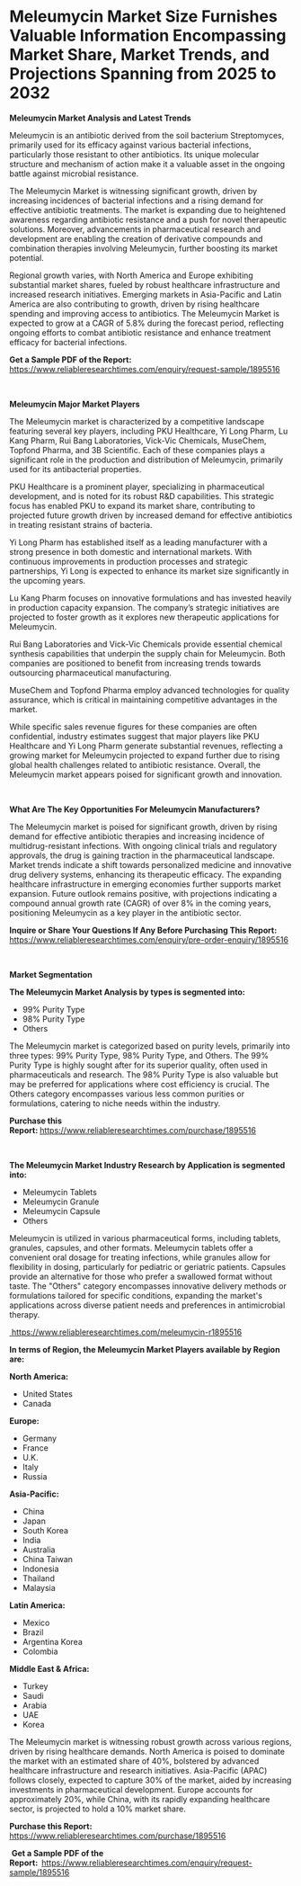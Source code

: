 <p><h1>Meleumycin Market Size Furnishes Valuable Information Encompassing Market Share, Market Trends, and Projections Spanning from 2025 to 2032</h1></p><p><strong>Meleumycin Market Analysis and Latest Trends</strong></p>
<p><p>Meleumycin is an antibiotic derived from the soil bacterium Streptomyces, primarily used for its efficacy against various bacterial infections, particularly those resistant to other antibiotics. Its unique molecular structure and mechanism of action make it a valuable asset in the ongoing battle against microbial resistance.</p><p>The Meleumycin Market is witnessing significant growth, driven by increasing incidences of bacterial infections and a rising demand for effective antibiotic treatments. The market is expanding due to heightened awareness regarding antibiotic resistance and a push for novel therapeutic solutions. Moreover, advancements in pharmaceutical research and development are enabling the creation of derivative compounds and combination therapies involving Meleumycin, further boosting its market potential.</p><p>Regional growth varies, with North America and Europe exhibiting substantial market shares, fueled by robust healthcare infrastructure and increased research initiatives. Emerging markets in Asia-Pacific and Latin America are also contributing to growth, driven by rising healthcare spending and improving access to antibiotics. The Meleumycin Market is expected to grow at a CAGR of 5.8% during the forecast period, reflecting ongoing efforts to combat antibiotic resistance and enhance treatment efficacy for bacterial infections.</p></p>
<p><strong>Get a Sample PDF of the Report:&nbsp;</strong> <a href="https://www.reliableresearchtimes.com/enquiry/request-sample/1895516?utm_campaign=2180&utm_medium=2&utm_source=Github&utm_content=ia&utm_term=19042025&utm_id=meleumycin">https://www.reliableresearchtimes.com/enquiry/request-sample/1895516</a></p>
<p>&nbsp;</p>
<p><strong>Meleumycin Major Market Players</strong></p>
<p><p>The Meleumycin market is characterized by a competitive landscape featuring several key players, including PKU Healthcare, Yi Long Pharm, Lu Kang Pharm, Rui Bang Laboratories, Vick-Vic Chemicals, MuseChem, Topfond Pharma, and 3B Scientific. Each of these companies plays a significant role in the production and distribution of Meleumycin, primarily used for its antibacterial properties.</p><p>PKU Healthcare is a prominent player, specializing in pharmaceutical development, and is noted for its robust R&D capabilities. This strategic focus has enabled PKU to expand its market share, contributing to projected future growth driven by increased demand for effective antibiotics in treating resistant strains of bacteria.</p><p>Yi Long Pharm has established itself as a leading manufacturer with a strong presence in both domestic and international markets. With continuous improvements in production processes and strategic partnerships, Yi Long is expected to enhance its market size significantly in the upcoming years.</p><p>Lu Kang Pharm focuses on innovative formulations and has invested heavily in production capacity expansion. The company’s strategic initiatives are projected to foster growth as it explores new therapeutic applications for Meleumycin.</p><p>Rui Bang Laboratories and Vick-Vic Chemicals provide essential chemical synthesis capabilities that underpin the supply chain for Meleumycin. Both companies are positioned to benefit from increasing trends towards outsourcing pharmaceutical manufacturing.</p><p>MuseChem and Topfond Pharma employ advanced technologies for quality assurance, which is critical in maintaining competitive advantages in the market.</p><p>While specific sales revenue figures for these companies are often confidential, industry estimates suggest that major players like PKU Healthcare and Yi Long Pharm generate substantial revenues, reflecting a growing market for Meleumycin projected to expand further due to rising global health challenges related to antibiotic resistance. Overall, the Meleumycin market appears poised for significant growth and innovation.</p></p>
<p>&nbsp;</p>
<p><strong>What Are The Key Opportunities For Meleumycin Manufacturers?</strong></p>
<p><p>The Meleumycin market is poised for significant growth, driven by rising demand for effective antibiotic therapies and increasing incidence of multidrug-resistant infections. With ongoing clinical trials and regulatory approvals, the drug is gaining traction in the pharmaceutical landscape. Market trends indicate a shift towards personalized medicine and innovative drug delivery systems, enhancing its therapeutic efficacy. The expanding healthcare infrastructure in emerging economies further supports market expansion. Future outlook remains positive, with projections indicating a compound annual growth rate (CAGR) of over 8% in the coming years, positioning Meleumycin as a key player in the antibiotic sector.</p></p>
<p><strong>Inquire or Share Your Questions If Any Before Purchasing This Report:</strong> <a href="https://www.reliableresearchtimes.com/enquiry/pre-order-enquiry/1895516?utm_campaign=2180&utm_medium=2&utm_source=Github&utm_content=ia&utm_term=19042025&utm_id=meleumycin">https://www.reliableresearchtimes.com/enquiry/pre-order-enquiry/1895516</a></p>
<p>&nbsp;</p>
<p><strong>Market Segmentation</strong></p>
<p><strong>The Meleumycin Market Analysis by types is segmented into:</strong></p>
<p><ul><li>99% Purity Type</li><li>98% Purity Type</li><li>Others</li></ul></p>
<p><p>The Meleumycin market is categorized based on purity levels, primarily into three types: 99% Purity Type, 98% Purity Type, and Others. The 99% Purity Type is highly sought after for its superior quality, often used in pharmaceuticals and research. The 98% Purity Type is also valuable but may be preferred for applications where cost efficiency is crucial. The Others category encompasses various less common purities or formulations, catering to niche needs within the industry.</p></p>
<p><strong>Purchase this Report:&nbsp;</strong><a href="https://www.reliableresearchtimes.com/purchase/1895516?utm_campaign=2180&utm_medium=2&utm_source=Github&utm_content=ia&utm_term=19042025&utm_id=meleumycin">https://www.reliableresearchtimes.com/purchase/1895516</a></p>
<p>&nbsp;</p>
<p><strong>The Meleumycin Market Industry Research by Application is segmented into:</strong></p>
<p><ul><li>Meleumycin Tablets</li><li>Meleumycin Granule</li><li>Meleumycin Capsule</li><li>Others</li></ul></p>
<p><p>Meleumycin is utilized in various pharmaceutical forms, including tablets, granules, capsules, and other formats. Meleumycin tablets offer a convenient oral dosage for treating infections, while granules allow for flexibility in dosing, particularly for pediatric or geriatric patients. Capsules provide an alternative for those who prefer a swallowed format without taste. The "Others" category encompasses innovative delivery methods or formulations tailored for specific conditions, expanding the market's applications across diverse patient needs and preferences in antimicrobial therapy.</p></p>
<p><a href="https://www.reliableresearchtimes.com/meleumycin-r1895516?utm_campaign=2180&utm_medium=2&utm_source=Github&utm_content=ia&utm_term=19042025&utm_id=meleumycin">&nbsp;https://www.reliableresearchtimes.com/meleumycin-r1895516</a></p>
<p><strong>In terms of Region, the Meleumycin Market Players available by Region are:</strong></p>
<p>
    <p> <strong> North America: </strong>
        <ul>
            <li>United States</li>
            <li>Canada</li>
        </ul>
        </p> 
    <p> <strong> Europe: </strong>
        <ul>
            <li>Germany</li>
            <li>France</li>
            <li>U.K.</li>
            <li>Italy</li>
            <li>Russia</li>
        </ul>
        </p> 
    <p> <strong> Asia-Pacific: </strong>
        <ul>
            <li>China</li>
            <li>Japan</li>
            <li>South Korea</li>
            <li>India</li>
            <li>Australia</li>
            <li>China Taiwan</li>
            <li>Indonesia</li>
            <li>Thailand</li>
            <li>Malaysia</li>
        </ul>
        </p> 
    <p> <strong> Latin America: </strong>
        <ul>
            <li>Mexico</li>
            <li>Brazil</li>
            <li>Argentina Korea</li>
            <li>Colombia</li>
        </ul>
        </p> 
    <p> <strong> Middle East & Africa: </strong>
        <ul>
            <li>Turkey</li>
            <li>Saudi</li>
            <li>Arabia</li>
            <li>UAE</li>
            <li>Korea</li>
        </ul>
    </p>
    </p>
<p><p>The Meleumycin market is witnessing robust growth across various regions, driven by rising healthcare demands. North America is poised to dominate the market with an estimated share of 40%, bolstered by advanced healthcare infrastructure and research initiatives. Asia-Pacific (APAC) follows closely, expected to capture 30% of the market, aided by increasing investments in pharmaceutical development. Europe accounts for approximately 20%, while China, with its rapidly expanding healthcare sector, is projected to hold a 10% market share.</p></p>
<p><strong>Purchase this Report: </strong><a href="https://www.reliableresearchtimes.com/purchase/1895516?utm_campaign=2180&utm_medium=2&utm_source=Github&utm_content=ia&utm_term=19042025&utm_id=meleumycin">https://www.reliableresearchtimes.com/purchase/1895516</a></p>
<p>&nbsp;<strong>Get a Sample PDF of the Report:&nbsp;&nbsp;</strong><a href="https://www.reliableresearchtimes.com/enquiry/request-sample/1895516?utm_campaign=2180&utm_medium=2&utm_source=Github&utm_content=ia&utm_term=19042025&utm_id=meleumycin">https://www.reliableresearchtimes.com/enquiry/request-sample/1895516</a></p>
<p><strong></strong></p>
<p><p></p><p></p><p></p></p>